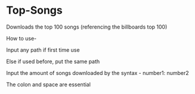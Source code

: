 # Top-Songs
Downloads the top 100 songs (referencing the billboards top 100)

How to use-

  Input any path if first time use
  
  Else if used before, put the same path
  
  Input the amount of songs downloaded by the syntax - number1: number2
  
  The colon and space are essential
  
